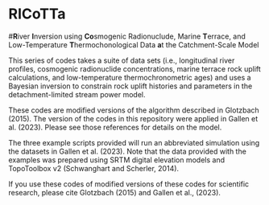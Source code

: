 # RICoTTa
 
#**R**iver **I**nversion using **Co**smogenic Radionuclude, Marine **T**errace, and Low-Temperature **T**hermochonological Data **a**t the Catchment-Scale Model


This series of codes takes a suite of data sets (i.e., longitudinal river profiles, cosmogenic radionuclide concentrations, marine terrace rock uplift calculations, and low-temperature thermochronometric ages) and uses a Bayesian inversion to constrain rock uplift histories and parameters in the detachment-limited stream power model.

These codes are modified versions of the algorithm described in Glotzbach (2015). The version of the codes in this repository were applied in Gallen et al. (2023). Please see those references for details on the model.

The three example scripts provided will run an abbreviated simulation using the datasets in Gallen et al. (2023). Note that the data provided with the examples was prepared using SRTM digital elevation models and TopoToolbox v2 (Schwanghart and Scherler, 2014).

If you use these codes of modified versions of these codes for scientific research, please cite Glotzbach (2015) and Gallen et al., (2023).
